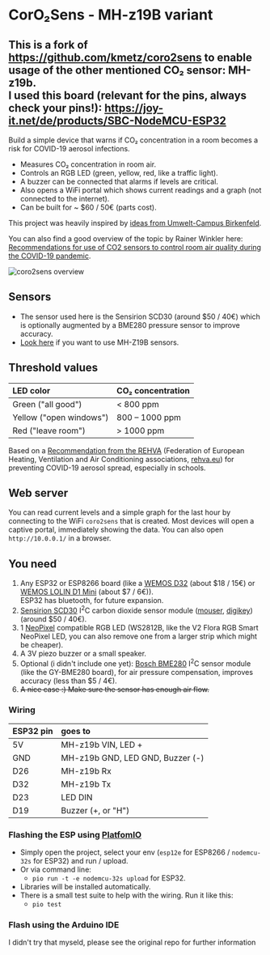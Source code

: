 # CorO₂Sens - MH-z19B variant

This is a fork of https://github.com/kmetz/coro2sens to enable usage of the other mentioned
CO₂ sensor: MH-z19b.  
I used this board (relevant for the pins, always check your pins!): https://joy-it.net/de/products/SBC-NodeMCU-ESP32
---

Build a simple device that warns if CO₂ concentration in a room becomes a risk for COVID-19 aerosol infections.

- Measures CO₂ concentration in room air.
- Controls an RGB LED (green, yellow, red, like a traffic light).
- A buzzer can be connected that alarms if levels are critical.
- Also opens a WiFi portal which shows current readings and a graph (not connected to the internet).
- Can be built for ~ $60 / 50€ (parts cost).

This project was heavily inspired by [ideas from Umwelt-Campus Birkenfeld](https://www.umwelt-campus.de/forschung/projekte/iot-werkstatt/ideen-zur-corona-krise).

You can also find a good overview of the topic by Rainer Winkler here: [Recommendations for use of CO2 sensors to control room air quality during the COVID-19 pandemic](https://medium.com/@rainer.winkler.poaceae/recommendations-for-use-of-co2-sensors-to-control-room-air-quality-during-the-covid-19-pandemic-c04cac6644d0).

![coro2sens overview](coro2sens.jpeg)


## Sensors
- The sensor used here is the Sensirion SCD30 (around $50 / 40€) which is optionally augmented by a BME280 pressure sensor to improve accuracy.
- [Look here](https://github.com/RainerWinkler/CO2-Measurement-simple) if you want to use MH-Z19B sensors.


## Threshold values
| LED color                 |CO₂ concentration |
|:--------------------------|:----------------------------|
| Green ("all good")        | < 800 ppm                  |
| Yellow ("open windows")   | 800 – 1000 ppm             |
| Red ("leave room")        | \> 1000 ppm                 |

Based on a [Recommendation from the REHVA](https://www.rehva.eu/fileadmin/user_upload/REHVA_COVID-19_guidance_document_V3_03082020.pdf)
(Federation of European Heating, Ventilation and Air Conditioning associations, [rehva.eu](https://www.rehva.eu/))
for preventing COVID-19 aerosol spread, especially in schools.


## Web server
You can read current levels and a simple graph for the last hour by connecting to the WiFi `coro2sens` that is created.
Most devices will open a captive portal, immediately showing the data. You can also open `http://10.0.0.1/` in a browser.


## You need
1. Any ESP32 or ESP8266 board (like a [WEMOS D32](https://docs.wemos.cc/en/latest/d32/d32.html) (about $18 / 15€) or [WEMOS LOLIN D1 Mini](https://docs.wemos.cc/en/latest/d1/d1_mini.html) (about $7 / 6€)).  
ESP32 has bluetooth, for future expansion.
1. [Sensirion SCD30](https://www.sensirion.com/en/environmental-sensors/carbon-dioxide-sensors/carbon-dioxide-sensors-co2/) I<sup>2</sup>C carbon dioxide sensor module ([mouser](https://mouser.com/ProductDetail/Sensirion/SCD30?qs=rrS6PyfT74fdywu4FxpYjQ==), [digikey](https://www.digikey.com/product-detail/en/sensirion-ag/SCD30/1649-1098-ND/8445334)) (around $50 / 40€).
1. 1 [NeoPixel](https://www.adafruit.com/category/168) compatible RGB LED (WS2812B, like the V2 Flora RGB Smart NeoPixel LED, you can also remove one from a larger strip which might be cheaper).
1. A 3V piezo buzzer or a small speaker.
1. Optional (i didn't include one yet): [Bosch BME280](https://www.bosch-sensortec.com/products/environmental-sensors/humidity-sensors-bme280/) I<sup>2</sup>C sensor module (like the GY-BME280 board), for  air pressure compensation, improves accuracy (less than $5 / 4€).   
1. ~~A nice case :) Make sure the sensor has enough air flow.~~


### Wiring

| ESP32 pin | goes to                          |
|:----------|:---------------------------------|
| 5V        | MH-z19b VIN, LED +               |
| GND       | MH-z19b GND, LED GND, Buzzer (-) |
| D26       | MH-z19b Rx                       |
| D32       | MH-z19b Tx                       |
| D23       | LED DIN                          |
| D19       | Buzzer (+, or "H")               |


### Flashing the ESP using [PlatfomIO](https://platformio.org/)
- Simply open the project, select your env (`esp12e` for ESP8266 / `nodemcu-32s` for ESP32) and run / upload.
- Or via command line:
  - `pio run -t -e nodemcu-32s upload` for ESP32.
- Libraries will be installed automatically.
- There is a small test suite to help with the wiring. Run it like this:
  - `pio test`

### Flash using the Arduino IDE
I didn't try that myseld, please see the original repo for further information
